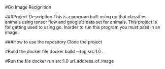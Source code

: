 #Go Image Recignition


###Project Description
This is a program built using go that classifies animals using tensor flow and google's data set for animals. This project is for getting used to using go. Inorder to run this program you must pass in an image. 


###How to use the repository
Clone the project


#Build the docker file
docker build --tag src:1.0 .


#Run the file
docker run src:1.0 url_address_of_image
